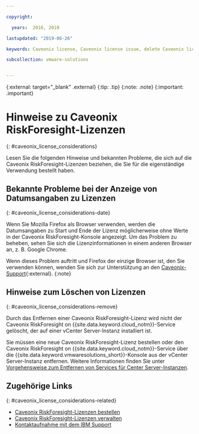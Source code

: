```yaml
---

copyright:

  years:  2016, 2019

lastupdated: "2019-06-26"

keywords: Caveonix license, Caveonix license issue, delete Caveonix license

subcollection: vmware-solutions


---
```


{:external: target="_blank" .external}
{:tip: .tip}
{:note: .note}
{:important: .important}

# Hinweise zu Caveonix RiskForesight-Lizenzen
{: #caveonix_license_considerations}

Lesen Sie die folgenden Hinweise und bekannten Probleme, die sich auf die Caveonix RiskForesight-Lizenzen beziehen, die Sie für die eigenständige Verwendung bestellt haben.

## Bekannte Probleme bei der Anzeige von Datumsangaben zu Lizenzen
{: #caveonix_license_considerations-date}

Wenn Sie Mozilla Firefox als Browser verwenden, werden die Datumsangaben zu Start und Ende der Lizenz möglicherweise ohne Werte in der Caveonix RiskForesight-Konsole angezeigt. Um das Problem zu beheben, sehen Sie sich die Lizenzinformationen in einem anderen Browser an, z. B. Google Chrome.

Wenn dieses Problem auftritt und Firefox der einzige Browser ist, den Sie verwenden können, wenden Sie sich zur Unterstützung an den [Caveonix-Support](https://www.caveonix.com/support/){:external}.
{:note}

## Hinweise zum Löschen von Lizenzen
{: #caveonix_license_considerations-remove}

Durch das Entfernen einer Caveonix RiskForesight-Lizenz wird nicht der Caveonix RiskForesight on {{site.data.keyword.cloud_notm}}-Service gelöscht, der auf einer vCenter Server-Instanz installiert ist.

Sie müssen eine neue Caveonix RiskForesight-Lizenz bestellen oder den Caveonix RiskForesight on {{site.data.keyword.cloud_notm}}-Service über die {{site.data.keyword.vmwaresolutions_short}}-Konsole aus der vCenter Server-Instanz entfernen. Weitere Informationen finden Sie unter [Vorgehensweise zum Entfernen von Services für Center Server-Instanzen](/docs/services/vmwaresolutions/services?topic=vmware-solutions-vc_addingremovingservices#vc_addingremovingservices-removing-procedure).

## Zugehörige Links
{: #caveonix_license_considerations-related}

* [Caveonix RiskForesight-Lizenzen bestellen](/docs/services/vmwaresolutions/services?topic=vmware-solutions-caveonix_license_ordering)
* [Caveonix RiskForesight-Lizenzen verwalten](/docs/services/vmwaresolutions/services?topic=vmware-solutions-caveonix_license_managing)
* [Kontaktaufnahme mit dem IBM Support](/docs/services/vmwaresolutions/vmonic?topic=vmware-solutions-trbl_support)
